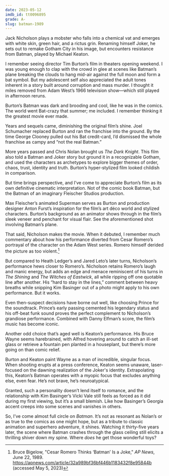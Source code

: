```yaml
---
date: 2023-05-12
imdb_id: tt0096895
grade: A-
slug: batman-1989
---
```


Jack Nicholson plays a mobster who falls into a chemical vat and emerges with white skin, green hair, and a rictus grin. Renaming himself Joker, he sets out to remake Gotham City in his image, but encounters resistance from Batman, played by Michael Keaton.

<!-- end -->

I remember seeing director Tim Burton’s film in theaters opening weekend. I was young enough to clap with the crowd in glee at scenes like Batman’s plane breaking the clouds to hang mid-air against the full moon and form a bat symbol. But my adolescent self also appreciated the adult tones inherent in a story built around corruption and mass murder. I thought it miles removed from Adam West’s 1966 television show—which still played in afternoon reruns.

Burton’s Batman was dark and brooding and cool, like he was in the comics. The world went Bat-crazy that summer; me included. I remember thinking it the greatest movie ever made.

Years and sequels came, diminishing the original film’s shine. Joel Schumacher replaced Burton and ran the franchise into the ground. By the time George Clooney pulled out his Bat credit-card, I’d dismissed the whole franchise as campy and “not the real Batman.”

More years passed and Chris Nolan brought us <span data-imdb-id="tt0468569">_The Dark Knight_</span>. This film also told a Batman and Joker story but ground it in a recognizable Gotham, and used the characters as archetypes to explore bigger themes of order, chaos, trust, identity and truth. Burton’s hyper-stylized film looked childish in comparison.

But time brings perspective, and I’ve come to appreciate Burton’s film as its own definitive cinematic interpretation. Not of the comic book Batman, but the Batman of an imaginary Fleischer Studios production.

Max Fleischer’s animated Superman serves as Burton and production designer Anton Furst’s inspiration for the film’s art déco world and stylized characters. Burton’s background as an animator shows through in the film’s sleek veneer and penchant for visual flair. See the aforementioned shot involving Batman’s plane.

That said, Nicholson makes the movie. When it debuted, I remember much commentary about how his performance diverted from Cesar Romero’s portrayal of the character on the Adam West series. Romero himself derided the picture as too violent.[^1]

But compared to Heath Ledger’s and Jared Leto’s later turns, Nicholson’s performance hews closer to Romero’s. Nicholson retains Romero’s laugh and manic energy, but adds an edge and menace reminiscent of his turns in <span data-imdb-id="tt0081505">_The Shining_</span> and <span data-imdb-id="tt0094332">_The Witches of Eastwick_</span>, all while ripping off one quotable line after another. His “hard to stay in the lines,” comment between heavy breaths while snipping Kim Basinger out of a photo might apply to his own performance. But it works.

Even then-suspect decisions have borne out well, like choosing Prince for the soundtrack. Prince’s early passing cemented his legendary status and his off-beat funk sound proves the perfect complement to Nicholson’s grandiose performance. Combined with Danny Elfman’s score, the film’s music has become iconic.

Another odd choice that’s aged well is Keaton’s performance. His Bruce Wayne seems harebrained, with Alfred hovering around to catch an ill-set glass or retrieve a fountain pen planted in a houseplant, but there’s more going on than comic relief.

Burton and Keaton paint Wayne as a man of incredible, singular focus. When shooting erupts at a press conference, Keaton seems unaware, laser-focused on the dawning realization of the Joker's identity. Extrapolating this, Keaton’s Batman operates with a myopic focus that excludes anything else, even fear. He’s not brave, he’s neuroatypical.

Granted, such a personality doesn’t lend itself to romance, and the relationship with Kim Basinger’s Vicki Vale still feels as forced as it did during my first viewing, but it’s a small blemish. Like how Basinger’s Georgia accent creeps into some scenes and vanishes in others.

So, I’ve come almost full circle on _Batman_. It’s not as resonant as Nolan’s or as true to the comics as one might hope, but as a tribute to classic animation and superhero adventure, it shines. Watching it thirty-five years later, the scene where Batman crashes through the glass ceiling still elicits a thrilling shiver down my spine. Where _does_ he get those wonderful toys?

[^1]: Bruce Bigelow, "Cesar Romero Thinks ‘Batman’ Is a Joke," _AP News_, June 22, 1989. https://apnews.com/article/32a989bf36bf446b1183432f8e95844b (accessed May 5, 2023)

